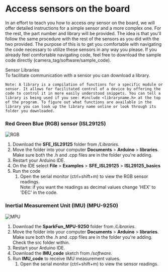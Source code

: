 # Access sensors on the board
In an effort to teach you how to access *any* sensor on the board, we will offer detailed instructions for a simple sensor and a more complex one. For the rest, the part number and library will be provided. The idea is that you'll follow the same procedure with the rest of the sensors as you did with the two provided. The purpose of this is to get you comfortable with navigating the code necessary to utilize these sensors in any way you please. If you already feel comfortable navigating code, feel free to download the sample code directly (camera_tag/software/sample_code).  

Sensor Libraries  
To facilitate communication with a sensor you can download a library.
```
Note: A library is a compilation of functions for a specific module or sensor. It allows for facilitated control of a device by offering the code to control it in more easily understood snippets. You can tell a library is being used if you see: #include <libraryname.h> at the top of the program. To figure out what functions are available in the library you can look up the library name online or look through its folder you downloaded.
```  
### Red Green Blue (RGB) sensor (ISL29125)
![RGB](https://user-images.githubusercontent.com/52707386/63302093-1c28e780-c291-11e9-88fd-69a57f3260c7.jpg)
1. Download the **SFE_ISL29125** folder from */Libraries.*
2. Move the folder into your computer **Documents** > **Arduino** > **libraries**. Make sure both the .h and .cpp files are in the folder you're adding.
3. Restart your Arduino IDE.
4. On the IDE select **File** > **Examples** > **SFE_ISL29125** > **ISL29125_basics**
5. Run the code
   1. Open the serial monitor (ctrl+shift+m) to view the RGB sensor readings.  
   Note: if you want the readings as decimal values change 'HEX' to 'DEC' in the code.
   
### Inertial Measurement Unit (IMU) (MPU-9250)
![MPU](https://user-images.githubusercontent.com/52707386/63302397-d4ef2680-c291-11e9-90c9-8af89acb0f88.jpg)
1. Download the **SparkFun_MPU-9250** folder from */Libraries.*
2. Move the folder into your computer **Documents** > **Arduino** > **libraries**. Make sure both the .h and .cpp files are in the folder you're adding. Check the src folder within.
3. Restart your Arduino IDE.
4. Download the **IMU_code** sketch from */software.*
5. Run **IMU_code** to receive IMU measurement values.
   1. Open the serial monitor (ctrl+shift+m) to view the sensor readings.
